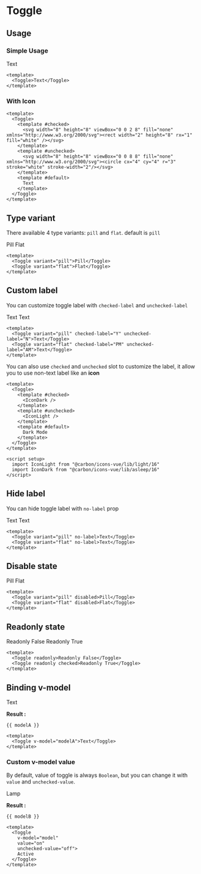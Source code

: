 <script setup>
  import Toggle from "./Toggle.vue"
  import IconLight from "@carbon/icons-vue/lib/light/16"
  import IconDark from "@carbon/icons-vue/lib/asleep/16"
  import { ref } from "vue-demi"
  import { useDark } from '@vueuse/core'

  const modelA = ref(false)
  const modelB = ref('off')
  const isDark = useDark()
</script>

# Toggle

## Usage

### Simple Usage
<preview>
  <Toggle>Text</Toggle>
</preview>

```vue
<template>
  <Toggle>Text</Toggle>
</template>
```

### With Icon

<preview>
  <Toggle>
    <template #checked>
      <svg width="8" height="8" viewBox="0 0 2 8" fill="none" xmlns="http://www.w3.org/2000/svg"><rect width="2" height="8" rx="1" fill="white" /></svg>
    </template>
    <template #unchecked>
      <svg width="8" height="8" viewBox="0 0 8 8" fill="none" xmlns="http://www.w3.org/2000/svg"><circle cx="4" cy="4" r="3" stroke="white" stroke-width="2"/></svg>
    </template>
    <template #default>
      Text
    </template>
  </Toggle>
</preview>

```vue
<template>
  <Toggle>
    <template #checked>
      <svg width="8" height="8" viewBox="0 0 2 8" fill="none" xmlns="http://www.w3.org/2000/svg"><rect width="2" height="8" rx="1" fill="white" /></svg>
    </template>
    <template #unchecked>
      <svg width="8" height="8" viewBox="0 0 8 8" fill="none" xmlns="http://www.w3.org/2000/svg"><circle cx="4" cy="4" r="3" stroke="white" stroke-width="2"/></svg>
    </template>
    <template #default>
      Text
    </template>
  </Toggle>
</template>
```

## Type variant

There available 4 type variants: `pill` and `flat`. default is `pill`

<preview class="flex-col items-center gap-3">
  <Toggle variant="pill">Pill</Toggle>
  <Toggle variant="flat">Flat</Toggle>
</preview>

```vue
<template>
  <Toggle variant="pill">Pill</Toggle>
  <Toggle variant="flat">Flat</Toggle>
</template>
```

## Custom label

You can customize toggle label with `checked-label` and `unchecked-label`

<preview class="flex-col items-center gap-3">
  <Toggle variant="pill" checked-label="Y" unchecked-label="N">Text</Toggle>
  <Toggle variant="flat" checked-label="PM" unchecked-label="AM">Text</Toggle>
</preview>

```vue
<template>
  <Toggle variant="pill" checked-label="Y" unchecked-label="N">Text</Toggle>
  <Toggle variant="flat" checked-label="PM" unchecked-label="AM">Text</Toggle>
</template>
```

You can also use `checked` and `unchecked` slot to customize the label, it allow you to use non-text label like an **icon**

<preview class="flex-col items-center gap-3">
  <Toggle v-model="isDark">
    <template #checked>
      <IconDark />
    </template>
    <template #unchecked>
      <IconLight />
    </template>
    <template #default>
      Dark Mode
    </template>
  </Toggle>
</preview>

```vue
<template>
  <Toggle>
    <template #checked>
      <IconDark />
    </template>
    <template #unchecked>
      <IconLight />
    </template>
    <template #default>
      Dark Mode
    </template>
  </Toggle>
</template>

<script setup>
  import IconLight from "@carbon/icons-vue/lib/light/16"
  import IconDark from "@carbon/icons-vue/lib/asleep/16"
</script>
```

## Hide label

You can hide toggle label with `no-label` prop

<preview class="flex-col items-center gap-3">
  <Toggle variant="pill" no-label>Text</Toggle>
  <Toggle variant="flat" no-label>Text</Toggle>
</preview>

```vue
<template>
  <Toggle variant="pill" no-label>Text</Toggle>
  <Toggle variant="flat" no-label>Text</Toggle>
</template>
```

## Disable state

<preview class="flex-col items-center gap-3">
  <Toggle variant="pill" disabled>Pill</Toggle>
  <Toggle variant="flat" disabled>Flat</Toggle>
</preview>

```vue
<template>
  <Toggle variant="pill" disabled>Pill</Toggle>
  <Toggle variant="flat" disabled>Flat</Toggle>
</template>
```

## Readonly state

<preview class="flex-col items-center gap-3">
  <Toggle readonly>Readonly False</Toggle>
  <Toggle readonly checked>Readonly True</Toggle>
</preview>

```vue
<template>
  <Toggle readonly>Readonly False</Toggle>
  <Toggle readonly checked>Readonly True</Toggle>
</template>
```

## Binding v-model

<preview class="flex-col items-center gap-3">
  <Toggle v-model="modelA">Text</Toggle>
</preview>

**Result :**

<pre><code>{{ modelA }}</code></pre>

```vue
<template>
  <Toggle v-model="modelA">Text</Toggle>
</template>
```

### Custom v-model value

By default, value of toggle is always `Boolean`, but you can change it with `value` and `unchecked-value`.

<preview class="flex-col items-center gap-3">
  <Toggle v-model="modelB" value="on" unchecked-value="off">Lamp</Toggle>
</preview>

**Result :**

<pre><code>{{ modelB }}</code></pre>

```vue
<template>
  <Toggle
    v-model="model"
    value="on"
    unchecked-value="off">
    Active
  </Toggle>
</template>
```
